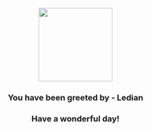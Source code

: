 <p align="center">
    <img src="https://raw.githubusercontent.com/PokeAPI/sprites/master/sprites/pokemon/166.png" width="150" height="150">
</p>
<h3 align="center">You have been greeted by - <b>Ledian</b></h3>
<h3 align="center">Have a wonderful day!</h3>

